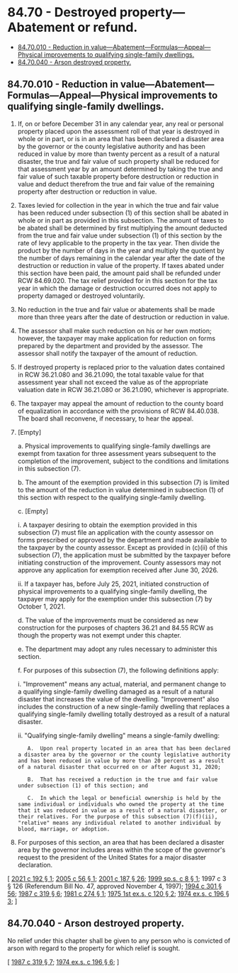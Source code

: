 # 84.70 - Destroyed property—Abatement or refund.
* [84.70.010 - Reduction in value—Abatement—Formulas—Appeal—Physical improvements to qualifying single-family dwellings.](#8470010---reduction-in-valueabatementformulasappealphysical-improvements-to-qualifying-single-family-dwellings)
* [84.70.040 - Arson destroyed property.](#8470040---arson-destroyed-property)
## 84.70.010 - Reduction in value—Abatement—Formulas—Appeal—Physical improvements to qualifying single-family dwellings.
1. If, on or before December 31 in any calendar year, any real or personal property placed upon the assessment roll of that year is destroyed in whole or in part, or is in an area that has been declared a disaster area by the governor or the county legislative authority and has been reduced in value by more than twenty percent as a result of a natural disaster, the true and fair value of such property shall be reduced for that assessment year by an amount determined by taking the true and fair value of such taxable property before destruction or reduction in value and deduct therefrom the true and fair value of the remaining property after destruction or reduction in value.

2. Taxes levied for collection in the year in which the true and fair value has been reduced under subsection (1) of this section shall be abated in whole or in part as provided in this subsection. The amount of taxes to be abated shall be determined by first multiplying the amount deducted from the true and fair value under subsection (1) of this section by the rate of levy applicable to the property in the tax year. Then divide the product by the number of days in the year and multiply the quotient by the number of days remaining in the calendar year after the date of the destruction or reduction in value of the property. If taxes abated under this section have been paid, the amount paid shall be refunded under RCW 84.69.020. The tax relief provided for in this section for the tax year in which the damage or destruction occurred does not apply to property damaged or destroyed voluntarily.

3. No reduction in the true and fair value or abatements shall be made more than three years after the date of destruction or reduction in value.

4. The assessor shall make such reduction on his or her own motion; however, the taxpayer may make application for reduction on forms prepared by the department and provided by the assessor. The assessor shall notify the taxpayer of the amount of reduction.

5. If destroyed property is replaced prior to the valuation dates contained in RCW 36.21.080 and 36.21.090, the total taxable value for that assessment year shall not exceed the value as of the appropriate valuation date in RCW 36.21.080 or 36.21.090, whichever is appropriate.

6. The taxpayer may appeal the amount of reduction to the county board of equalization in accordance with the provisions of RCW 84.40.038. The board shall reconvene, if necessary, to hear the appeal.

7. [Empty]

   a. Physical improvements to qualifying single-family dwellings are exempt from taxation for three assessment years subsequent to the completion of the improvement, subject to the conditions and limitations in this subsection (7).

   b. The amount of the exemption provided in this subsection (7) is limited to the amount of the reduction in value determined in subsection (1) of this section with respect to the qualifying single-family dwelling.

   c. [Empty]

      i. A taxpayer desiring to obtain the exemption provided in this subsection (7) must file an application with the county assessor on forms prescribed or approved by the department and made available to the taxpayer by the county assessor. Except as provided in (c)(ii) of this subsection (7), the application must be submitted by the taxpayer before initiating construction of the improvement. County assessors may not approve any application for exemption received after June 30, 2026.

      ii. If a taxpayer has, before July 25, 2021, initiated construction of physical improvements to a qualifying single-family dwelling, the taxpayer may apply for the exemption under this subsection (7) by October 1, 2021.

   d. The value of the improvements must be considered as new construction for the purposes of chapters 36.21 and 84.55 RCW as though the property was not exempt under this chapter.

   e. The department may adopt any rules necessary to administer this section.

   f. For purposes of this subsection (7), the following definitions apply:

      i. "Improvement" means any actual, material, and permanent change to a qualifying single-family dwelling damaged as a result of a natural disaster that increases the value of the dwelling. "Improvement" also includes the construction of a new single-family dwelling that replaces a qualifying single-family dwelling totally destroyed as a result of a natural disaster.

      ii. "Qualifying single-family dwelling" means a single-family dwelling:

          A.  Upon real property located in an area that has been declared a disaster area by the governor or the county legislative authority and has been reduced in value by more than 20 percent as a result of a natural disaster that occurred on or after August 31, 2020;

          B.  That has received a reduction in the true and fair value under subsection (1) of this section; and

          C.  In which the legal or beneficial ownership is held by the same individual or individuals who owned the property at the time that it was reduced in value as a result of a natural disaster, or their relatives. For the purpose of this subsection (7)(f)(ii), "relative" means any individual related to another individual by blood, marriage, or adoption.

8. For purposes of this section, an area that has been declared a disaster area by the governor includes areas within the scope of the governor's request to the president of the United States for a major disaster declaration.

\[ [2021 c 192 § 1](http://lawfilesext.leg.wa.gov/biennium/2021-22/Pdf/Bills/Session%20Laws/Senate/5454.SL.pdf?cite=2021%20c%20192%20§%201); [2005 c 56 § 1](http://lawfilesext.leg.wa.gov/biennium/2005-06/Pdf/Bills/Session%20Laws/House/1502-S.SL.pdf?cite=2005%20c%2056%20§%201); [2001 c 187 § 26](http://lawfilesext.leg.wa.gov/biennium/2001-02/Pdf/Bills/Session%20Laws/House/1467-S.SL.pdf?cite=2001%20c%20187%20§%2026); [1999 sp.s. c 8 § 1](http://lawfilesext.leg.wa.gov/biennium/1999-00/Pdf/Bills/Session%20Laws/House/2273-S.SL.pdf?cite=1999%20sp.s.%20c%208%20§%201); 1997 c 3 § 126 (Referendum Bill No. 47, approved November 4, 1997); [1994 c 301 § 56](http://lawfilesext.leg.wa.gov/biennium/1993-94/Pdf/Bills/Session%20Laws/Senate/5372-S2.SL.pdf?cite=1994%20c%20301%20§%2056); [1987 c 319 § 6](http://leg.wa.gov/CodeReviser/documents/sessionlaw/1987c319.pdf?cite=1987%20c%20319%20§%206); [1981 c 274 § 1](http://leg.wa.gov/CodeReviser/documents/sessionlaw/1981c274.pdf?cite=1981%20c%20274%20§%201); [1975 1st ex.s. c 120 § 2](http://leg.wa.gov/CodeReviser/documents/sessionlaw/1975ex1c120.pdf?cite=1975%201st%20ex.s.%20c%20120%20§%202); [1974 ex.s. c 196 § 3](http://leg.wa.gov/CodeReviser/documents/sessionlaw/1974ex1c196.pdf?cite=1974%20ex.s.%20c%20196%20§%203); \]

## 84.70.040 - Arson destroyed property.
No relief under this chapter shall be given to any person who is convicted of arson with regard to the property for which relief is sought.

\[ [1987 c 319 § 7](http://leg.wa.gov/CodeReviser/documents/sessionlaw/1987c319.pdf?cite=1987%20c%20319%20§%207); [1974 ex.s. c 196 § 6](http://leg.wa.gov/CodeReviser/documents/sessionlaw/1974ex1c196.pdf?cite=1974%20ex.s.%20c%20196%20§%206); \]

